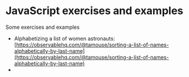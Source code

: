 # JavaScript exercises and examples

Some exercises and examples

* Alphabetizing a list of women astronauts: [https://observablehq.com/@tamouse/sorting-a-list-of-names-alphabetically-by-last-name](https://observablehq.com/@tamouse/sorting-a-list-of-names-alphabetically-by-last-name)
* 
